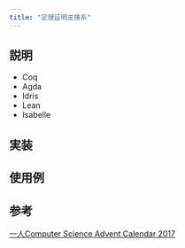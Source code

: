 ```yaml
---
title: "定理証明支援系"
---
```


## 説明
- Coq
- Agda
- Idris
- Lean
- Isabelle

## 実装


## 使用例


## 参考
[一人Computer Science Advent Calendar 2017](https://qiita.com/advent-calendar/2017/myuon_myon_cs)
